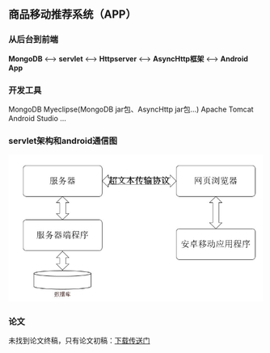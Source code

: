 ## 商品移动推荐系统（APP）

### 从后台到前端
**MongoDB** <--> **servlet** <--> **Httpserver** <--> **AsyncHttp框架** <--> **Android App**
### 开发工具
MongoDB
Myeclipse(MongoDB jar包、AsyncHttp jar包...)
Apache Tomcat
Android Studio
...

### servlet架构和android通信图
![servlet架构和android通信图](https://github.com/zzy928/products-recommend-APP/blob/master/servlet%E6%9E%B6%E6%9E%84%E5%92%8Candroid%E9%80%9A%E4%BF%A1%E5%9B%BE.jpg)


### 论文
未找到论文终稿，只有论文初稿：[下载传送门](https://github.com/zzy928/products-recommend-APP/blob/master/%E5%BC%A0%E6%8C%AF%E6%BA%90_%E5%95%86%E5%93%81%E7%A7%BB%E5%8A%A8%E6%8E%A8%E8%8D%90%E7%B3%BB%E7%BB%9F%E5%88%9D%E7%A8%BF.pdf)

